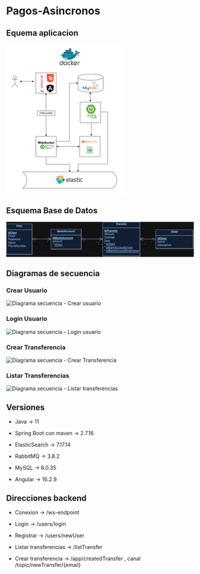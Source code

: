 # Pagos-Asincronos

## Equema aplicacion
![Esquema aplicacion](Esquema.png)


## Esquema Base de Datos
![Esquema BD](BDPagosAsincronos.jpg)


## Diagramas de secuencia

### Crear Usuario
![Diagrama secuencia - Crear usuario]()
### Login Usuario
![Diagrama secuencia - Login usuario]()
### Crear Transferencia
![Diagrama secuencia - Crear Transferencia]()
### Listar Transferencias
![Diagrama secuencia - Listar transferencias]()



## Versiones

* Java -> 11

* Spring Boot con maven -> 2.7.16

* ElasticSearch -> 7.17.14

* RabbitMQ -> 3.8.2

* MySQL -> 8.0.35

* Angular -> 16.2.9


## Direcciones backend

* Conexion -> /ws-endpoint
	
* Login -> /users/login
	
* Registrar -> /users/newUser 
	
* Listar transferencias -> /listTransfer
	
* Crear transferencia -> /app/createdTransfer , canal /topic/newTransfer/{email}


